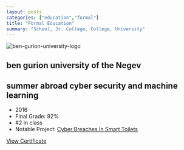 ```yaml
---
layout: posts
categories: ["education","formal"]
title: "Formal Education"
summary: "School, Jr. College, College, University"
---
```


![ben-gurion-university-logo](https://project-odyssey.s3.us-east-2.amazonaws.com/3b9fbd40918845f4cd525f234abff14c.jpg)

ben gurion university of the Negev
----------------------------------

summer abroad cyber security and machine learning
-------------------------------------------------

*   2016
*   Final Grade: 92%
*   #2 in class
*   Notable Project: [Cyber Breaches In Smart Toilets](https://project-odyssey.s3.us-east-2.amazonaws.com/Odyssey-Resources/Projects/BGU/DFF9278A5C75BEDAA80BA97B8AA815AA.pdf)

[View Certificate](https://project-odyssey.s3.us-east-2.amazonaws.com/Odyssey-Resources/Certificates/BGU/4F4D6752C0C75670E89E24AEAD586A11.pdf)

